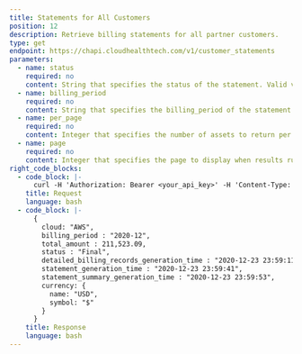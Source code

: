 ```yaml
---
title: Statements for All Customers
position: 12
description: Retrieve billing statements for all partner customers.
type: get
endpoint: https://chapi.cloudhealthtech.com/v1/customer_statements
parameters:
  - name: status
    required: no
    content: String that specifies the status of the statement. Valid values are `Final` or `Estimated`.
  - name: billing_period
    required: no
    content: String that specifies the billing_period of the statement. The date is specified in the format `YYYY-MM`.
  - name: per_page
    required: no
    content: Integer that specifies the number of assets to return per page.
  - name: page
    required: no
    content: Integer that specifies the page to display when results run over multiple pages.
right_code_blocks:
  - code_block: |-
      curl -H 'Authorization: Bearer <your_api_key>' -H 'Content-Type: application/json' 'https://chapi.cloudhealthtech.com/v1/customer_statements/?page=1&status=Final&billing_period=2020-12&per_page=2'
    title: Request
    language: bash
  - code_block: |-
      {
        cloud: "AWS",
        billing_period : "2020-12",
        total_amount : 211,523.09,
        status : "Final",
        detailed_billing_records_generation_time : "2020-12-23 23:59:11",
        statement_generation_time : "2020-12-23 23:59:41",
        statement_summary_generation_time : "2020-12-23 23:59:53",
        currency: {
          name: "USD",
          symbol: "$"
        }
      }
    title: Response
    language: bash
---
```

